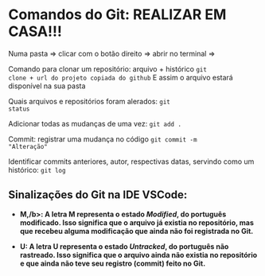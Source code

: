 # Comandos do Git: REALIZAR EM CASA!!!

Numa pasta => clicar com o botão direito => abrir no terminal =>

Comando para clonar um repositório: arquivo + histórico
<code>git clone + url do projeto copiada do github</code>
E assim o arquivo estará disponível na sua pasta

Quais arquivos e repositórios foram alerados:
<code>git status</code>

Adicionar todas as mudanças de uma vez:
<code>git add .</code>

Commit: registrar uma mudança no código
<code>git commit -m "Alteração"</code>

Identificar commits anteriores, autor, respectivas datas, servindo como um histórico:
<code>git log</code>

## Sinalizações do Git na IDE VSCode:

* <b>M,/b>: A letra M representa o estado <i>Modified</i>, do português modificado. Isso significa que o arquivo já existia no repositório, mas que recebeu alguma modificação que ainda não foi registrada no Git.

* <b>U</u>: A letra U representa o estado <i>Untracked</i>, do português não rastreado. Isso significa que o arquivo ainda não existia no repositório e que ainda não teve seu registro (commit) feito no Git.
